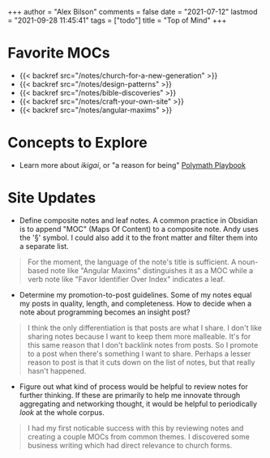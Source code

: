 +++
author = "Alex Bilson"
comments = false
date = "2021-07-12"
lastmod = "2021-09-28 11:45:41"
tags = ["todo"]
title = "Top of Mind"
+++
# Favorite MOCs

- {{< backref src="/notes/church-for-a-new-generation" >}}
- {{< backref src="/notes/design-patterns" >}}
- {{< backref src="/notes/bible-discoveries" >}}
- {{< backref src="/notes/craft-your-own-site" >}}
- {{< backref src="/notes/angular-maxims" >}}

# Concepts to Explore

- Learn more about _ikigai_, or "a reason for being" [Polymath Playbook](https://salman.io/blog/polymath-playbook/)

# Site Updates

- Define composite notes and leaf notes. A common practice in Obsidian is to append "MOC" (Maps Of Content) to a composite note. Andy uses the '§' symbol. I could also add it to the front matter and filter them into a separate list.

> For the moment, the language of the note's title is sufficient. A noun-based note like "Angular Maxims" distinguishes it as a MOC while a verb note like "Favor Identifier Over Index" indicates a leaf.

- Determine my promotion-to-post guidelines. Some of my notes equal my posts in quality, length, and completeness. How to decide when a note about programming becomes an insight post?

> I think the only differentiation is that posts are what I share. I don't like sharing notes because I want to keep them more malleable. It's for this same reason that I don't backlink notes from posts. So I promote to a post when there's something I want to share. Perhaps a lesser reason to post is that it cuts down on the list of notes, but that really hasn't happened.

- Figure out what kind of process would be helpful to review notes for further thinking. If these are primarily to help me innovate through aggregating and networking thought, it would be helpful to periodically _look_ at the whole corpus.

> I had my first noticable success with this by reviewing notes and creating a couple MOCs from common themes. I discovered some business writing which had direct relevance to church forms.
